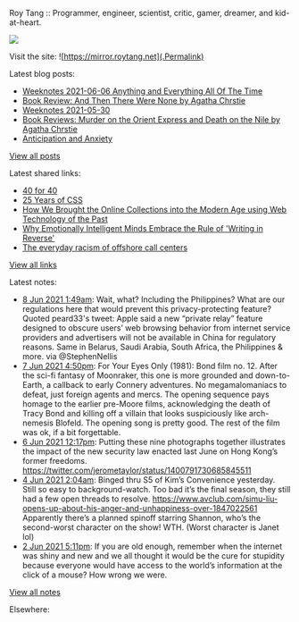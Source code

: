 Roy Tang :: Programmer, engineer, scientist, critic, gamer, dreamer, and kid-at-heart.

![](https://roytang.net/img/profile.jpg)

Visit the site: ![https://mirror.roytang.net](.Permalink)

Latest blog posts:
    

- [Weeknotes 2021-06-06 Anything and Everything All Of The Time](https://mirror.roytang.net/2021/06/weeknotes-2021-06-06/)
- [Book Review: And Then There Were None by Agatha Chrstie](https://mirror.roytang.net/2021/06/book-review-and-then-there-were-none-by-agatha-chrstie/)
- [Weeknotes 2021-05-30](https://mirror.roytang.net/2021/05/weeknotes-2021-05-30/)
- [Book Reviews: Murder on the Orient Express and Death on the Nile by Agatha Chrstie](https://mirror.roytang.net/2021/05/book-reviews-murder-on-the-orient-express-and-death-on-the-nile-by-agatha-chrstie/)
- [Anticipation and Anxiety](https://mirror.roytang.net/2021/05/anticipation-and-anxiety/)

[View all posts](https://mirror.roytang.net/blog)

Latest shared links:
    

- [40 for 40](https://mirror.roytang.net/2021/06/40-for-40/)
- [25 Years of CSS](https://mirror.roytang.net/2021/06/25-years-of-css/)
- [How We Brought the Online Collections into the Modern Age using Web Technology of the Past](https://mirror.roytang.net/2021/06/how-we-brought-the-online-collections-into-the-modern-age-using-web-technology-of-the-past/)
- [Why Emotionally Intelligent Minds Embrace the Rule of &#39;Writing in Reverse&#39;](https://mirror.roytang.net/2021/06/why-emotionally-intelligent-minds-embrace-the-rule-of-writing-in-reverse/)
- [The everyday racism of offshore call centers](https://mirror.roytang.net/2021/06/the-everyday-racism-of-offshore-call-centers/)

[View all links](https://mirror.roytang.net/links)

Latest notes:
    

- [8 Jun 2021 1:49am](https://mirror.roytang.net/2021/06/1402080413628071936/): Wait, what? Including the Philippines? What are our regulations here that would prevent this privacy-protecting feature?
Quoted peard33&#39;s tweet:   Apple said a new &ldquo;private relay&rdquo; feature designed to obscure users&rsquo; web browsing behavior from internet service providers and advertisers will not be available in China for regulatory reasons. Same in Belarus, Saudi Arabia, South Africa, the Philippines &amp; more. via @StephenNellis  
- [7 Jun 2021 4:50pm](https://mirror.roytang.net/2021/06/2641c1868d6ccb70715302ea340cae74/): For Your Eyes Only (1981): Bond film no. 12. After the sci-fi fantasy of Moonraker, this one is more grounded and down-to-Earth, a callback to early Connery adventures. No megamalomaniacs to defeat, just foreign agents and mercs. The opening sequence pays homage to the earlier pre-Moore films, acknowledging the death of Tracy Bond and killing off a villain that looks suspiciously like arch-nemesis Blofeld. The opening song is pretty good. The rest of the film was ok, if a bit forgettable.
- [6 Jun 2021 12:17pm](https://mirror.roytang.net/2021/06/1401513612603105284/): Putting these nine photographs together illustrates the impact of the new security law enacted last June on Hong Kong’s former freedoms. https://twitter.com/jerometaylor/status/1400791730685845511
- [4 Jun 2021 2:04am](https://mirror.roytang.net/2021/06/1400634591166156805/): Binged thru S5 of Kim&rsquo;s Convenience yesterday. Still so easy to background-watch. Too bad it&rsquo;s the final season, they still had a few open threads to resolve.
https://www.avclub.com/simu-liu-opens-up-about-his-anger-and-unhappiness-over-1847022561 Apparently there&rsquo;s a planned spinoff starring Shannon, who&rsquo;s the second-worst character on the show! WTH. (Worst character is Janet lol)
- [2 Jun 2021 5:11pm](https://mirror.roytang.net/2021/06/1400137937212248065/): If you are old enough, remember when the internet was shiny and new and we all thought it would be the cure for stupidity because everyone would have access to the world’s information at the click of a mouse?
How wrong we were.

[View all notes](https://mirror.roytang.net/notes)

Elsewhere:
